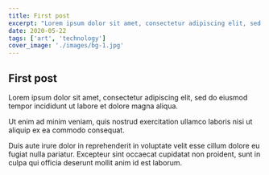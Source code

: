 ```yaml
---
title: First post
excerpt: "Lorem ipsum dolor sit amet, consectetur adipiscing elit, sed do eiusmod tempor incididunt ut labore et dolore magna aliqua."
date: 2020-05-22
tags: ['art', 'technology']
cover_image: './images/bg-1.jpg'
---
```


## First post

Lorem ipsum dolor sit amet, consectetur adipiscing elit, sed do eiusmod tempor incididunt ut labore et dolore magna aliqua. 

Ut enim ad minim veniam, quis nostrud exercitation ullamco laboris nisi ut aliquip ex ea commodo consequat. 

Duis aute irure dolor in reprehenderit in voluptate velit esse cillum dolore eu fugiat nulla pariatur. Excepteur sint occaecat cupidatat non proident, sunt in culpa qui officia deserunt mollit anim id est laborum.
